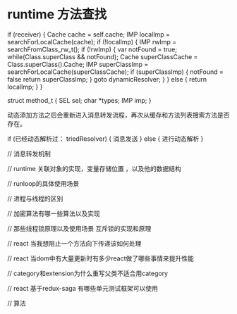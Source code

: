 # runtime 方法查找

if (receiver) {
  Cache cache = self.cache;
  IMP localImp = searchForLocalCache(cache);
  if (!localImp) {
     IMP rwImp = searchFromClass_rw_t();
     if (!rwImp) {
        var notFound = true;
        while(Class.superClass && notFound);
        Cache superClassCache = Class.superClass().Cache;
        IMP superClassImp = searchForLocalCache(superClassCache);
        if (superClassImp) {
           notFound = false
           return superClassImp;
        }
        goto dynamicResolver;
     }
  } else {
    return localImp;
  }
}

struct method_t {
  SEL sel;
  char \*types;
  IMP imp;
}

动态添加方法之后会重新进入消息转发流程，再次从缓存和方法列表搜索方法是否存在。



if (已经动态解析过： triedResolver) {
  消息发送
} else {
  进行动态解析
}



// 消息转发机制

// runtime 关联对象的实现，变量存储位置 ，以及他的数据结构

// runloop的具体使用场景

// 进程与线程的区别

// 加密算法有哪一些算法以及实现

// 那些线程锁原理以及使用场景
  互斥锁的实现和原理
  
 // react 当我想阻止一个方法向下传递该如何处理
 
 // react 当dom中有大量更新时有多少react做了哪些事情来提升性能
 
 // category和extension为什么重写父类不适合用category
 
 // react 基于redux-saga 有哪些单元测试框架可以使用
 
 // 算法






















